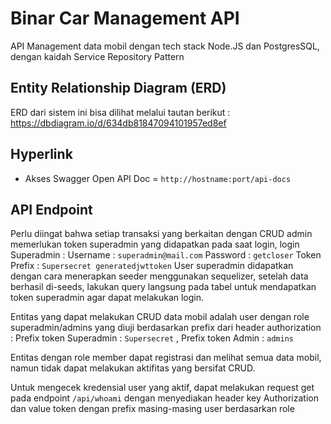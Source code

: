 
# Binar Car Management API

API Management data mobil dengan tech stack Node.JS dan PostgresSQL, dengan kaidah Service Repository Pattern

## Entity Relationship Diagram (ERD)
ERD dari sistem ini bisa dilihat melalui tautan berikut : https://dbdiagram.io/d/634db81847094101957ed8ef

## Hyperlink
* Akses Swagger Open API Doc = ```http://hostname:port/api-docs```


## API Endpoint
Perlu diingat bahwa setiap transaksi yang berkaitan dengan CRUD admin memerlukan token superadmin yang didapatkan pada saat login, login Superadmin :
  Username : ```superadmin@mail.com```
  Password : ```getcloser```
Token Prefix : ```Supersecret generatedjwttoken```
User superadmin didapatkan dengan cara menerapkan seeder menggunakan sequelizer, setelah data berhasil di-seeds, lakukan query langsung pada tabel untuk mendapatkan token superadmin agar dapat melakukan login.

Entitas yang dapat melakukan CRUD data mobil adalah user dengan role superadmin/admins yang diuji berdasarkan prefix dari header authorization :
Prefix token Superadmin : ```Supersecret``` , Prefix token Admin : ```admins```

Entitas dengan role member dapat registrasi dan melihat semua data mobil, namun tidak dapat melakukan aktifitas yang bersifat CRUD.

Untuk mengecek kredensial user yang aktif, dapat melakukan request get pada endpoint ```/api/whoami``` dengan menyediakan header key Authorization dan value token dengan prefix masing-masing user berdasarkan role
